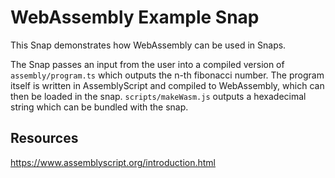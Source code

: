 # WebAssembly Example Snap

This Snap demonstrates how WebAssembly can be used in Snaps.

The Snap passes an input from the user into a compiled version of `assembly/program.ts` which outputs the n-th fibonacci number. The program itself is written in AssemblyScript and compiled to WebAssembly, which can then be loaded in the snap. `scripts/makeWasm.js` outputs a hexadecimal string which can be bundled with the snap.

## Resources
https://www.assemblyscript.org/introduction.html